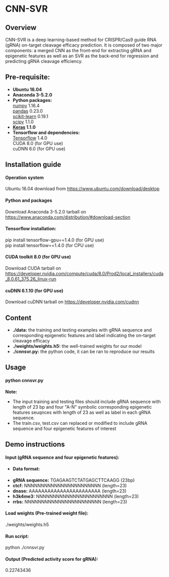 # CNN-SVR  
## Overview
CNN-SVR is a deep learning-based method for CRISPR/Cas9 guide RNA (gRNA) on-target cleavage efficacy prediction. It is composed of two major components: a merged CNN as the front-end for extracting gRNA and epigenetic features as well as an SVR as the back-end for regression and predicting gRNA cleavage efficiency. 

## Pre-requisite:  
* **Ubuntu 16.04**
* **Anaconda 3-5.2.0**
* **Python packages:**   
  [numpy](https://numpy.org/) 1.16.4  
  [pandas](https://pandas.pydata.org/) 0.23.0  
  [scikit-learn](https://scikit-learn.org/stable/) 0.19.1  
  [scipy](https://www.scipy.org/) 1.1.0  
 * **[Keras](https://keras.io/) 1.1.0**    
 * **Tensorflow and dependencies:**   
  [Tensorflow](https://tensorflow.google.cn/) 1.4.0    
  CUDA 8.0 (for GPU use)    
  cuDNN 6.0 (for GPU use)    
  
## Installation guide
#### **Operation system**  
Ubuntu 16.04 download from https://www.ubuntu.com/download/desktop  
#### **Python and packages**  
Download Anaconda 3-5.2.0 tarball on https://www.anaconda.com/distribution/#download-section  
#### **Tensorflow installation:**  
pip install tensorflow-gpu==1.4.0 (for GPU use)  
pip install tensorflow==1.4.0 (for CPU use)  
#### **CUDA toolkit 8.0 (for GPU use)**     
Download CUDA tarball on https://developer.nvidia.com/compute/cuda/8.0/Prod2/local_installers/cuda_8.0.61_375.26_linux-run  
#### **cuDNN 6.1.10 (for GPU use)**      
Download cuDNN tarball on https://developer.nvidia.com/cudnn  

## Content
* **./data:** the training and testing examples with gRNA sequence and corresponding epigenetic features and label indicating the on-target cleavage efficacy  
* **./weights/weights.h5:** the well-trained weights for our model    
* **./cnnsvr.py:** the python code, it can be ran to reproduce our results  

## Usage
#### **python cnnsvr.py**       
**Note:**  
* The input training and testing files should include gRNA sequence with length of 23 bp and four "A-N" symbolic corresponding epigenetic features seuqnces with length of 23 as well as label in each gRNA sequence.    
* The train.csv, test.csv can replaced or modified to include gRNA sequence and four epigenetic features of interest  

## Demo instructions  
#### **Input (gRNA sequence and four epigenetic features):**               
* #### **Data format:**      
*   **gRNA sequence:** TGAGAAGTCTATGAGCTTCAAGG (23bp)      
*   **ctcf:** NNNNNNNNNNNNNNNNNNNNNNN (length=23)      
*   **dnase:** AAAAAAAAAAAAAAAAAAAAAAA (length=23)      
*   **h3k4me3:** NNNNNNNNNNNNNNNNNNNNNNN (length=23)      
*   **rrbs:** NNNNNNNNNNNNNNNNNNNNNNN (length=23)    
#### **Load weights (Pre-trained weight file):**        
./weights/weights.h5   
#### **Run script:**       
python ./cnnsvr.py   
#### **Output (Predicted activity score for gRNA):** 
0.22743436 
